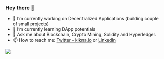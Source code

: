 ### Hey there 👋

- 🔭 I’m currently working on Decentralized Applications (building couple of small projects)
- 🌱 I’m currently learning DApp potentials
- 💬 Ask me about Blockchain, Crypto Mining, Solidity and Hyperledger.
- 📫 How to reach me: [Twitter - kikna.io](https://twitter.com/kiknaio) or [LinkedIn](https://www.linkedin.com/in/giorgikiknadze/)

<!--
**kiknaio/kiknaio** is a ✨ _special_ ✨ repository because its `README.md` (this file) appears on your GitHub profile.

Here are some ideas to get you started:

- 🔭 I’m currently working on ...
- 🌱 I’m currently learning ...
- 👯 I’m looking to collaborate on ...
- 🤔 I’m looking for help with ...
- 💬 Ask me about ...
- 📫 How to reach me: ...
- 😄 Pronouns: ...
- ⚡ Fun fact: ...
-->
![](https://komarev.com/ghpvc/?username=kiknaio&color=blue)
